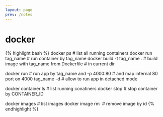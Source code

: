 ```yaml
---
layout: page
prev: /notes
---
```

docker
============
{% highlight bash %}
docker ps                   # list all running containers
docker run tag_name         # run container by tag_name
docker build -t tag_name .  # build image with tag_name from Dockerfile 
                            # in current dir

docker run                  # run app by tag_name and
       -p 4000:80           # and map internal 80 port on 4000
       tag_name
       -d                   # allow to run app in detached mode

docker container ls         # list running conatiners
docker stop <CONTAINER ID>  # stop container by CONTAINER_ID

docker images               # list images
docker image rm <image id>  # remove image by id
{% endhighlight %}
